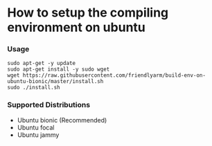 # How to setup the compiling environment on ubuntu
### Usage
```
sudo apt-get -y update
sudo apt-get install -y sudo wget
wget https://raw.githubusercontent.com/friendlyarm/build-env-on-ubuntu-bionic/master/install.sh
sudo ./install.sh
```
### Supported Distributions
- Ubuntu bionic (Recommended)
- Ubuntu focal
- Ubuntu jammy
